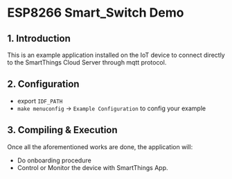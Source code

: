 # ESP8266 Smart_Switch Demo

## 1. Introduction

This is an example application installed on the IoT device to connect directly to the SmartThings Cloud Server through mqtt protocol.

## 2. Configuration
* export `IDF_PATH`
* `make menuconfig` -> `Example Configuration` to config your example

## 3. Compiling & Execution

Once all the aforementioned works are done, the application will:

* Do onboarding procedure
* Control or Monitor the device with SmartThings App.